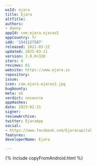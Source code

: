 ```yaml
---
wsId: ejara
title: Ejara
altTitle: 
authors:
- danny
appId: com.ejara.ejarav2
appCountry: fr
idd: '1541127587'
released: 2021-03-22
updated: 2025-03-11
version: 3.8.0+328
stars: 4
reviews: 61
website: https://www.ejara.io
repository: 
issue: 
icon: com.ejara.ejarav2.jpg
bugbounty: 
meta: ok
verdict: nosource
appHashes: 
date: 2023-02-21
signer: 
reviewArchive: 
twitter: EjaraApp
social:
- https://www.facebook.com/Ejaracapital
features: 
developerName: Ejara

---
```


{% include copyFromAndroid.html %}
